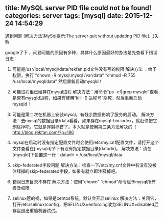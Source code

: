title: MySQL server PID file could not be found!			
categories: server
tags: [mysql]
date: 2015-12-24 14:54:29
---

遇到问题  [解决方法]MySql提示:The server quit without updating PID file(…)失败

google了下 ，问题可能的原因有多种，具体什么原因最好的办法是先查看下错误日志：

1. 可能是/usr/local/mysql/data/rekfan.pid文件没有写的权限
解决方法 ：给予权限，执行 “chown -R mysql:mysql /var/data” “chmod -R 755 /usr/local/mysql/data”  然后重新启动mysqld！

2. 可能进程里已经存在mysql进程
解决方法：用命令“ps -ef|grep mysqld”查看是否有mysqld进程，如果有使用“kill -9  进程号”杀死，然后重新启动mysqld！

3. 可能是第二次在机器上安装mysql，有残余数据影响了服务的启动。
解决方法：去mysql的数据目录/data看看，如果存在mysql-bin.index，就赶快把它删除掉吧，它就是罪魁祸首了。本人就是使用第三条方法解决的 ！http://blog.rekfan.com/?p=186

4. mysql在启动时没有指定配置文件时会使用/etc/my.cnf配置文件，请打开这个文件查看在[mysqld]节下有没有指定数据目录(datadir)。
解决方法：请在[mysqld]下设置这一行：datadir = /usr/local/mysql/data

5. skip-federated字段问题
解决方法：检查一下/etc/my.cnf文件中有没有没被注释掉的skip-federated字段，如果有就立即注释掉吧。

6. 错误日志目录不存在
解决方法：使用“chown” “chmod”命令赋予mysql所有者及权限

7. selinux惹的祸，如果是centos系统，默认会开启selinux
解决方法：关闭它，打开/etc/selinux/config，把SELINUX=enforcing改为SELINUX=disabled后存盘退出重启机器试试。


